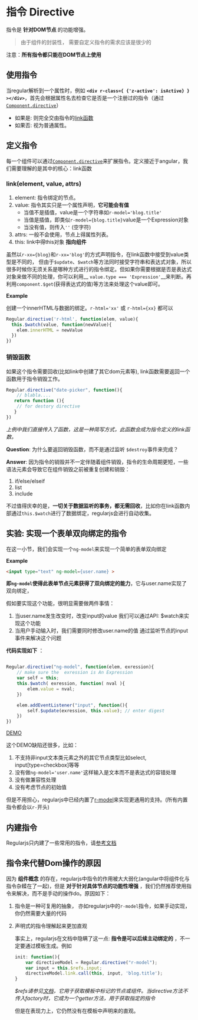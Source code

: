 
# 指令 Directive

指令是 __针对DOM节点__ 的功能增强。

> 由于组件的封装性， 需要自定义指令的需求应该是很少的

注意：__所有指令都只能在DOM节点上使用__

## 使用指令

当regular解析到一个属性时，例如 __`<div r-class={ {'z-active': isActive} } ></div>`__，首先会根据属性名去检查它是否是一个注册过的指令（通过[`Component.directive`]({{ref}}?api-zh#directive)）

- 如果是: 则完全交由指令的[link函数](#link)
- 如果否: 视为普通属性。


## 定义指令

每一个组件可以通过[`Component.directive`]({{ref}}?api-zh#directive)来扩展指令。定义接近于angular，我们需要理解的是其中的核心：link函数

<a name="link"></a>
### link(element, value, attrs)

1. element: 指令绑定的节点。
2. value:  指令其实只是一个属性声明，__它可能会有值__
    - 当值不是插值，value是一个字符串如`r-model='blog.title'`
    - 当值是插值，即类似`r-model={blog.title}`value是一个Expression对象
    - 当没有值，则传入`''` (空字符)
3. attrs: 一般不会使用，节点上得属性列表。
4. this: link中得this对象 __指向组件__

虽然以`r-xx={blog}`和`r-xx='blog'`的方式声明指令，在link函数中接受到value类型是不同的，
但由于`$update`、`$watch`等方法同时接受字符串和表达式对象，所以很多时候你无须关系是哪种方式进行的指令绑定。但如果你需要根据是否是表达式对象来做不同的处理，你可以利用__ `value.type === 'Expression'`__来判断。再利用`component.$get`(获得表达式的值)等方法来处理这个value即可。


__Example__

创建一个innerHTML与数据的绑定。`r-html='xx'` 或 `r-html={xx}` 都可以

```js
Regular.directive('r-html', function(elem, value){
  this.$watch(value, function(newValue){
    elem.innerHTML = newValue
  })
})
```


### 销毁函数

如果这个指令需要回收(比如link中创建了其它dom元素等), link函数需要返回一个函数用于指令销毁工作。
```js
Regular.directive("date-picker", function(){
    // blabla....
   return function (){
    // for destory directive
   } 
})
```

_上例中我们直接传入了函数，这是一种简写方式，此函数会成为指令定义的link函数。_

__Question__: 为什么要返回销毁函数，而不是通过监听 `$destroy`事件来完成？

__Answer__: 因为指令的销毁并不一定伴随着组件销毁，指令的生命周期更短，一些语法元素会导致它在组件销毁之前被重复创建和销毁：

1. if/else/elseif 
2. list 
3. include 

不过值得庆幸的是，__一切关于数据监听的事务，都无需回收__，比如你在link函数内部通过`this.$watch`进行了数据绑定，regularjs会进行自动收集。


## 实验: 实现一个表单双向绑定的指令

在这一小节，我们会实现一个`ng-model`来实现一个简单的表单双向绑定

__Example__

```html
<input type="text" ng-model={user.name} >
```


__即`ng-model`使得此表单节点元素获得了双向绑定的能力__，它与user.name实现了双向绑定，

假如要实现这个功能，很明显需要做两件事情：

1. 当user.name发生改变时，改变input的value
    我们可以通过API: $watch来实现这个功能
2. 当用户手动输入时，我们需要同时修改user.name的值
    通过监听节点的input事件来解决这个问题

__代码实现如下__ ：

```javascript

Regular.directive("ng-model", function(elem, exression){
    // make sure the  exression is An Expression
    var self = this;
    this.$watch( exression, function( nval ){
        elem.value = nval;
    }) 

    elem.addEventListener("input", function(){
        self.$update(exression, this.value); // enter digest
    })
})

```
[DEMO]()


这个DEMO缺陷还很多，比如：

1. 不支持非input文本类元素之外的其它节点类型比如select, input[type=checkbox]等等
2. 没有做`ng-model='user.name'`这样输入是文本而不是表达式的容错处理
3. 没有做兼容性处理
4. 没有考虑节点的初始值

但是不用担心，regularjs中已经内置了[r-model](./builtin.md)来实现更通用的支持。(所有内置指令都会以`r-`开头)

## 内建指令

Regularjs只内建了一些常用的指令，请[参考文档]()


## 指令来代替Dom操作的原因

因为 __组件概念__ 的存在，regularjs中指令的作用被大大弱化(angular中将组件化与指令杂糅在了一起)，但是 __对于针对具体节点的功能性增强__ ，我们仍然推荐使用指令来解决，而不是手动的操作do。原因如下：

1. 指令是一种可复用的抽象，
   亦如regularjs中的`r-model`指令，如果手动实现，你仍然需要大量的代码
2. 声明式的指令理解起来更加直观

    事实上，regularjs在文档中隐瞒了这一点:  __指令是可以后续主动绑定的__ ，不一定要通过模板生成。例如
    ```js
    init: function(){
        var directiveModel = Regular.directive("r-model");
        var input = this.$refs.input;
        directiveModel.link.call(this, input, 'blog.title');
    }
    ```
    _$refs请参见[文档]({{ref}}?api-zh#refs)，它用于获取模板中标记的节点或组件。当directive方法不传入factory时，它成为一个getter方法，用于获取指定的指令_

    但是在表现力上，它仍然没有在模板中声明来的直观。

